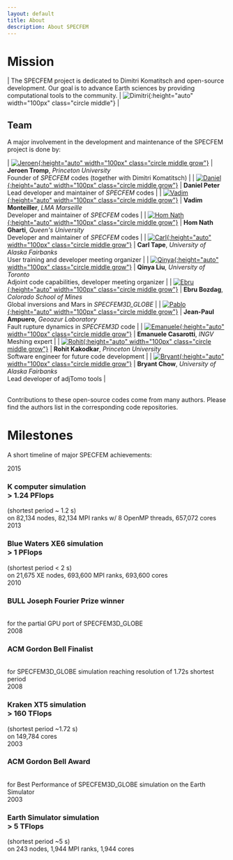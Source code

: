 ```yaml
---
layout: default
title: About
description: About SPECFEM
---
```


# Mission


| The SPECFEM project is dedicated to Dimitri Komatitsch and open-source development. Our goal is to advance Earth sciences by providing computational tools to the community. | ![Dimitri](figures/Dimitri_Komatitsch.jpg "Dimitri Komatitsch"){:height="auto" width="100px" class="circle middle"} |


## Team

A major involvement in the development and maintenance of the SPECFEM project is done by:<br>

| [![Jeroen](figures/Jeroen_Tromp.png "Jeroen Tromp"){:height="auto" width="100px" class="circle middle grow"}](https://geosciences.princeton.edu/people/jeroen-tromp) | **Jeroen Tromp**, *Princeton University*<br>Founder of *SPECFEM* codes (together with Dimitri Komatitsch) |
| [![Daniel](figures/Daniel_Peter.jpg "Daniel Peter"){:height="auto" width="100px" class="circle middle grow"}](https://danielpeter.github.io) | **Daniel Peter**<br>Lead developer and maintainer of *SPECFEM* codes |
| [![Vadim](figures/Vadim_Monteiller.jpg "Vadim Monteiller"){:height="auto" width="100px" class="circle middle grow"}](http://www.lma.cnrs-mrs.fr/spip.php?auteur292&lang=fr) | **Vadim Monteiller**, *LMA Marseille*<br>Developer and maintainer of *SPECFEM* codes |
| [![Hom Nath](figures/Hom_Nath_Gharti.jpg "Hom Nath Gharti"){:height="auto" width="100px" class="circle middle grow"}](https://www.queensu.ca/geol/dr-hom-nath-gharti) | **Hom Nath Gharti**, *Queen's University*<br>Developer and maintainer of *SPECFEM* codes |
| [![Carl](figures/Carl_Tape.jpg "Carl Tape"){:height="auto" width="100px" class="circle middle grow"}](https://sites.google.com/alaska.edu/carltape) | **Carl Tape**, *University of Alaska Fairbanks*<br>User training and developer meeting organizer |
| [![Qinya](figures/Qinya_Liu.jpg "Qinya Liu"){:height="auto" width="100px" class="circle middle grow"}](https://www.physics.utoronto.ca/members/liu-qinya/) | **Qinya Liu**, *University of Toronto*<br>Adjoint code capabilities, developer meeting organizer |
| [![Ebru](figures/Ebru_Bozdag.jpg "Ebru Bozdag"){:height="auto" width="100px" class="circle middle grow"}](https://ebrucsm.wordpress.com) | **Ebru Bozdag**, *Colorado School of Mines*<br>Global inversions and Mars in *SPECFEM3D_GLOBE* |
| [![Pablo](figures/Jean-Paul_Ampuero.jpg "Pablo Ampuero"){:height="auto" width="100px" class="circle middle grow"}](https://jpampuero.github.io) | **Jean-Paul Ampuero**, *Geoazur Laboratory*<br>Fault rupture dynamics in *SPECFEM3D* code |
| [![Emanuele](figures/Emanuele_Casarotti.jpg "Emanuele Casarotti"){:height="auto" width="100px" class="circle middle grow"}](https://www.researchgate.net/profile/Emanuele-Casarotti) | **Emanuele Casarotti**, *INGV*<br>Meshing expert |
| [![Rohit](figures/Rohit_Kakodkar.png "Rohit Kakodkar"){:height="auto" width="100px" class="circle middle grow"}](https://researchcomputing.princeton.edu/about/people-directory/rohit-kakodkar) | **Rohit Kakodkar**, *Princeton University*<br>Software engineer for future code development |
| [![Bryant](figures/Bryant_Chow.jpg "Bryant Chow"){:height="auto" width="100px" class="circle middle grow"}](https://bch0w.github.io) | **Bryant Chow**, *University of Alaska Fairbanks*<br>Lead developer of adjTomo tools |


<br>
Contributions to these open-source codes come from many authors. Please find the authors list in the corresponding code repositories.


# Milestones

A short timeline of major SPECFEM achievements:<br>


<div class="timeline">
<div class="vertical"></div>
<div class="entries">

<div class="entry">
<div class="title">2015</div>
<div class="body">
<h3>K computer simulation<br>> 1.24 PFlops</h3> (shortest period ~ 1.2 s)<br>
on 82,134 nodes, 82,134 MPI ranks w/ 8 OpenMP threads, 657,072 cores
</div>
</div> <!-- entry -->

<div class="entry">
<div class="title">2013</div>
<div class="body">
<h3>Blue Waters XE6 simulation<br>> 1 PFlops</h3> (shortest period < 2 s)<br>
on 21,675 XE nodes, 693,600 MPI ranks, 693,600 cores
</div>
</div> <!-- entry -->

<div class="entry">
<div class="title big">2010</div>
<div class="body">
<h3>BULL Joseph Fourier Prize winner</h3><br>
for the partial GPU port of <it>SPECFEM3D_GLOBE</it>
</div>
</div> <!-- entry -->


<div class="entry">
<div class="title big">2008</div>
<div class="body">
<h3>ACM Gordon Bell Finalist</h3><br>
for <it>SPECFEM3D_GLOBE</it> simulation reaching resolution of 1.72s shortest period
</div>
</div> <!-- entry -->

<div class="entry">
<div class="title">2008</div>
<div class="body">
<h3>Kraken XT5 simulation<br>> 160 TFlops</h3> (shortest period ~1.72 s)<br>
on 149,784 cores</div>
</div> <!-- entry -->

<div class="entry">
<div class="title big">2003</div>
<div class="body">
<h3>ACM Gordon Bell Award</h3><br>
for Best Performance of <it>SPECFEM3D_GLOBE</it> simulation on the Earth Simulator
</div>
</div> <!-- entry -->


<div class="entry">
<div class="title">2003</div>
<div class="body">
<h3>Earth Simulator simulation<br>> 5 TFlops</h3> (shortest period ~5 s)<br>
on 243 nodes, 1,944 MPI ranks, 1,944 cores</div>
</div> <!-- entry -->

</div> <!-- entries -->
</div> <!-- timeline -->

<br>
